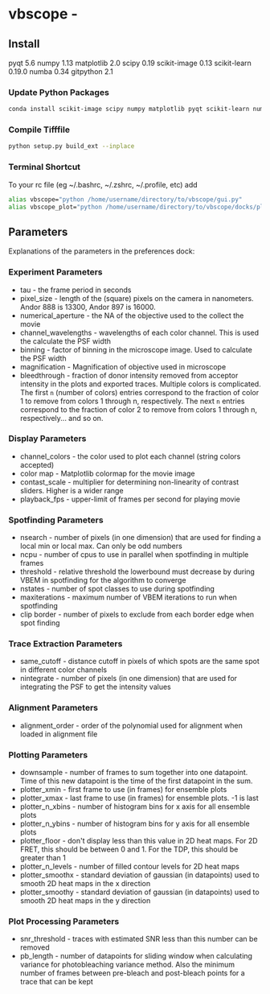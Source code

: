 # vbscope - 

## Install
pyqt 5.6
numpy 1.13
matplotlib 2.0
scipy 0.19
scikit-image 0.13
scikit-learn 0.19.0
numba 0.34
gitpython 2.1

### Update Python Packages
``` bash
conda install scikit-image scipy numpy matplotlib pyqt scikit-learn numba gitpython
```

### Compile Tifffile
``` bash
python setup.py build_ext --inplace
```

### Terminal Shortcut
To your rc file (eg ~/.bashrc, ~/.zshrc, ~/.profile, etc) add
``` bash
alias vbscope="python /home/username/directory/to/vbscope/gui.py"
alias vbscope_plot="python /home/username/directory/to/vbscope/docks/plotter.py"
```

## Parameters
Explanations of the parameters in the preferences dock:

### Experiment Parameters
* tau - the frame period in seconds
* pixel_size - length of the (square) pixels on the camera in nanometers. Andor 888 is 13300, Andor 897 is 16000.
* numerical_aperture - the NA of the objective used to the collect the movie
* channel_wavelengths - wavelengths of each color channel. This is used the calculate the PSF width
* binning - factor of binning in the microscope image. Used to calculate the PSF width
* magnification - Magnification of objective used in microscope
* bleedthrough - fraction of donor intensity removed from acceptor intensity in the plots and exported traces. Multiple colors is complicated. The first `n` (number of colors) entries correspond to the fraction of color 1 to remove from colors 1 through n, respectively. The next `n` entries correspond to the fraction of color 2 to remove from colors 1 through n, respectively... and so on.

### Display Parameters
* channel_colors - the color used to plot each channel (string colors accepted)
* color map - Matplotlib colormap for the movie image
* contast_scale - multiplier for determining non-linearity of contrast sliders. Higher is  a wider range
* playback_fps - upper-limit of frames per second for playing movie

### Spotfinding Parameters
* nsearch - number of pixels (in one dimension) that are used for finding a local min or local max. Can only be odd numbers
* ncpu - number of cpus to use in parallel when spotfinding in multiple frames
* threshold - relative threshold the lowerbound must decrease by during VBEM in spotfinding for the algorithm to converge
* nstates - number of spot classes to use during spotfinding
* maxiterations - maximum number of VBEM iterations to run when spotfinding
* clip border - number of pixels to exclude from each border edge when spot finding

### Trace Extraction Parameters
* same_cutoff - distance cutoff in pixels of which spots are the same spot in different color channels
* nintegrate - number of pixels (in one dimension) that are used for integrating the PSF to get the intensity values

### Alignment Parameters
* alignment_order - order of the polynomial used for alignment when loaded in alignment file

### Plotting Parameters
* downsample - number of frames to sum together into one datapoint. Time of this new datapoint is the time of the first datapoint in the sum.
* plotter_xmin - first frame to use (in frames) for ensemble plots
* plotter_xmax - last frame to use (in frames) for ensemble plots. -1 is last
* plotter_n_xbins - number of histogram bins for x axis for all ensemble plots
* plotter_n_ybins - number of histogram bins for y axis for all ensemble plots
* plotter_floor - don't display less than this value in 2D heat maps. For 2D FRET, this should be between 0 and 1. For the TDP, this should be greater than 1
* plotter_n_levels - number of filled contour levels for 2D heat maps
* plotter_smoothx - standard deviation of gaussian (in datapoints) used to smooth 2D heat maps in the x direction
* plotter_smoothy - standard deviation of gaussian (in datapoints) used to smooth 2D heat maps in the y direction

### Plot Processing Parameters
* snr_threshold - traces with estimated SNR less than this number can be removed
* pb_length - number of datapoints for sliding window when calculating variance for photobleaching variance method. Also the minimum number of frames between pre-bleach and post-bleach points for a trace that can be kept
